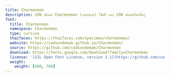 ```yaml
---
title: Charmonman
description: CDN ฟอนต์ Charmonman (จามรมาน) ใช้ฟรี และ CDN ฟอนต์ไทยอื่นๆ
font:
  title: Charmonman
  namespace: Charmonman
  type: cursive
  thaifaces: https://thaifaces.com/specimen/charmonman/
  website: https://cadsondemak.github.io/Charmonman/
  source: https://github.com/cadsondemak/Charmonman
  download: https://fonts.google.com/download?family=Charmonman
  license: '[SIL Open Font License, version 1.1](https://github.com/cadsondemak/Charmonman/blob/master/OFL.txt)'
  weight:
    weight: [400, 700]
---
```


<div></div>
